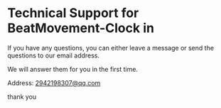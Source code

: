 # Technical Support for BeatMovement-Clock in
If you have any questions, you can either leave a message or send the questions to our email address.

We will answer them for you in the first time.

Address: 2942198307@qq.com

thank you
